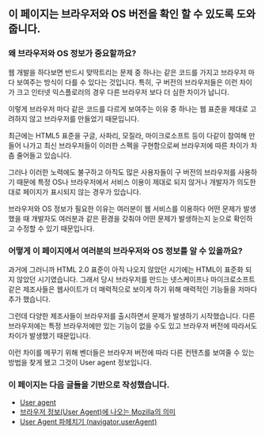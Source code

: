 이 페이지는 브라우저와 OS 버전을 확인 할 수 있도록 도와줍니다.
---------------------------------------------------------------------

### 왜 브라우저와 OS 정보가 중요할까요?
웹 개발을 하다보면 반드시 맞딱트리는 문제 중 하나는 같은 코드를 가지고 브라우저 마다 보여주는 방식이 다를 수 있다는 것입니다. 특히, 구 버전의 브라우저들은 이런 차이가 크고 인터넷 익스플로러의 경우 다른 브라우저 보다 더 심한 차이가 납니다.

이렇게 브라우저 마다 같은 코드를 다르게 보여주는 이유 중 하나는 웹 표준을 제대로 고려하지 않고 브라우저를 만들었기 때문입니다.

최근에는 HTML5 표준을 구글, 사파리, 모질라, 마이크로소프트 등이 다같이 참여해 만들어 나가고 최신 브라우저들이 이러한 스펙을 구현함으로써 브라우저에 따른 차이가 차츰 줄어들고 있습니다.

그러나 이러한 노력에도 불구하고 아직도 많은 사용자들이 구 버전의 브라우저를 사용하기 때문에 특정 OS나 브라우저에서 서비스 이용이 제대로 되지 않거나 개발자가 의도한 대로 페이지가 표시되지 않는 경우가 있습니다.

브라우저와 OS 정보가 필요한 이유는 여러분이 웹 서비스를 이용하다 어떤 문제가 발생했을 때 개발자도 여러분과 같은 환경을 갖춰야 어떤 문제가 발생하는지 눈으로 확인하고 수정할 수 있기 때문입니다.

### 어떻게 이 페이지에서 여러분의 브라우저와 OS 정보를 알 수 있을까요?
과거에 그러니까 HTML 2.0 표준이 아직 나오지 않았던 시기에는 HTML이 표준화 되지 않았던 시기였습니다. 그래서 당시 브라우저를 만드는 넷스케이프나 마이크로소프트 같은 제조사들은 웹사이트가 더 매력적으로 보이게 하기 위해 매력적인 기능들을 저마다 추가 했습니다.

그런데 다양한 제조사들이 브라우저를 출시하면서 문제가 발생하기 시작했습니다. 다른 브라우저에는 특정 브라우저에만 있는 기능이 없을 수도 있고 브라우저 버전에 따라서도 차이가 발생했기 때문입니다.

이런 차이를 메꾸기 위해 벤더들은 브라우저 버전에 따라 다른 컨텐츠를 보여줄 수 있는 방법을 찾게 됐고 그것이 User agent 정보입니다.

### 이 페이지는 다음 글들을 기반으로 작성했습니다.
* [User agent](http://en.wikipedia.org/wiki/User_agent)
* [브라우저 정보(User Agent)에 나오는 Mozilla의 의미](http://chatii.kr/75)
* [User Agent 파헤치기 (navigator.userAgent)](http://ohgyun.com/292)

